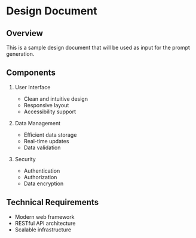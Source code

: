 # Design Document

## Overview

This is a sample design document that will be used as input for the prompt generation.

## Components

1. User Interface
   - Clean and intuitive design
   - Responsive layout
   - Accessibility support

2. Data Management
   - Efficient data storage
   - Real-time updates
   - Data validation

3. Security
   - Authentication
   - Authorization
   - Data encryption

## Technical Requirements

- Modern web framework
- RESTful API architecture
- Scalable infrastructure
